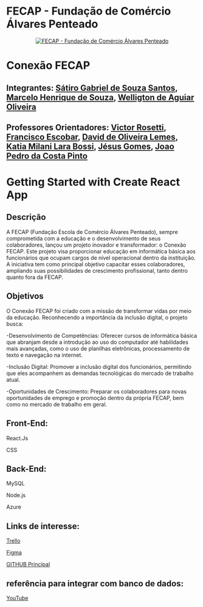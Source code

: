 # FECAP - Fundação de Comércio Álvares Penteado

<p align="center">
<a href= "https://www.fecap.br/"><img src="https://encrypted-tbn0.gstatic.com/images?q=tbn:ANd9GcRhZPrRa89Kma0ZZogxm0pi-tCn_TLKeHGVxywp-LXAFGR3B1DPouAJYHgKZGV0XTEf4AE&usqp=CAU" alt="FECAP - Fundação de Comércio Álvares Penteado" border="0"></a>
</p>

# Conexão FECAP

## Integrantes: <a href="">Sátiro Gabriel de Souza Santos</a>, <a href="">Marcelo Henrique de Souza</a>, <a href="">Welligton de Aguiar Oliveira</a>

## Professores Orientadores: <a href="https://www.linkedin.com/in/victorbarq/">Victor Rosetti</a>, <a href="https://www.linkedin.com/in/francisco-escobar/">Francisco Escobar</a>, <a href="https://www.linkedin.com/in/dolemes/">David de Oliveira Lemes</a>, <a href="https://www.linkedin.com/in/katia-bossi/">Katia Milani Lara Bossi</a>, <a href="https://www.linkedin.com/in/jésus-gomes-83b769108/">Jésus Gomes</a>,  <a href="#">Joao Pedro da Costa Pinto</a>
# Getting Started with Create React App

## Descrição

A FECAP (Fundação Escola de Comércio Álvares Penteado), sempre comprometida com a educação e o desenvolvimento de seus colaboradores, lançou um projeto inovador e transformador: o Conexão FECAP. Este projeto visa proporcionar educação em informática básica aos funcionários que ocupam cargos de nível operacional dentro da instituição. A iniciativa tem como principal objetivo capacitar esses colaboradores, ampliando suas possibilidades de crescimento profissional, tanto dentro quanto fora da FECAP.

## Objetivos

O Conexão FECAP foi criado com a missão de transformar vidas por meio da educação. Reconhecendo a importância da inclusão digital, o projeto busca:

-Desenvolvimento de Competências: Oferecer cursos de informática básica que abranjam desde a introdução ao uso do computador até habilidades mais avançadas, como o uso de planilhas eletrônicas, processamento de texto e navegação na internet.

-Inclusão Digital: Promover a inclusão digital dos funcionários, permitindo que eles acompanhem as demandas tecnológicas do mercado de trabalho atual.

-Oportunidades de Crescimento: Preparar os colaboradores para novas oportunidades de emprego e promoção dentro da própria FECAP, bem como no mercado de trabalho em geral.

## Front-End:

React.Js

CSS

## Back-End:

MySQL

Node.js

Azure

## Links de interesse:

<a href="https://trello.com/b/8GOmnHzM/grupo2">Trello</a> 

<a href="https://www.figma.com/design/GjQi5D9hrIoN83V4G0zvkM/Wireframing-in-Figma?t=T6ejMXieSaXFOc1Q-0">Figma</a>

<a href="https://github.com/Heysatirohere/2semestreProjeto">GITHUB Principal</a>

## referência para integrar com banco de dados:

<a href="https://www.youtube.com/watch?v=e0He6sCiQT8">YouTube</a>




